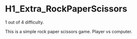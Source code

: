 # H1_Extra_RockPaperScissors

1 out of 4 difficulty.

This is a simple rock paper scissors game.
Player vs computer.
